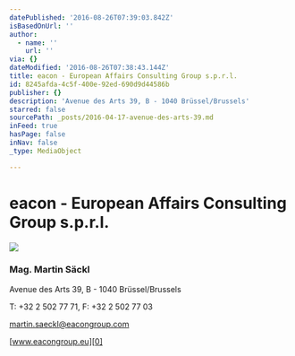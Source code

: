 ```yaml
---
datePublished: '2016-08-26T07:39:03.842Z'
isBasedOnUrl: ''
author:
  - name: ''
    url: ''
via: {}
dateModified: '2016-08-26T07:38:43.144Z'
title: eacon - European Affairs Consulting Group s.p.r.l.
id: 8245afda-4c5f-400e-92ed-690d9d44586b
publisher: {}
description: 'Avenue des Arts 39, B - 1040 Brüssel/Brussels'
starred: false
sourcePath: _posts/2016-04-17-avenue-des-arts-39.md
inFeed: true
hasPage: false
inNav: false
_type: MediaObject

---
```

# eacon - European Affairs Consulting Group s.p.r.l.
![](https://s3-us-west-2.amazonaws.com/the-grid-img/p/8881e81477f37b01c4daa12b90f4f54bcc6ff202.jpg)

### Mag. Martin Säckl

Avenue des Arts 39, B - 1040 Brüssel/Brussels

T: +32 2 502 77 71, F: +32 2 502 77 03

martin.saeckl@eacongroup.com

[www.eacongroup.eu][0]

[0]: http://www.eacongroup.eu/deu/